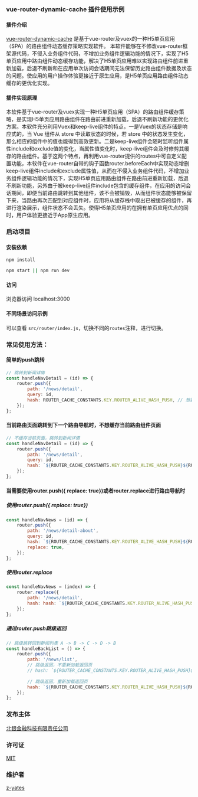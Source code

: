 ### vue-router-dynamic-cache 插件使用示例

#### 插件介绍
[vue-router-dynamic-cache](https://www.npmjs.com/package/vue-router-dynamic-cache) 
是基于vue-router及vuex的一种H5单页应用（SPA）的路由组件动态缓存策略实现软件。
本软件能够在不修改vue-router框架源代码，不侵入业务组件代码，不增加业务组件逻辑功能的情况下，实现了H5单页应用中路由组件动态缓存功能，解决了H5单页应用难以实现路由组件前进重新加载，后退不刷新和在应用单次访问会话期间无法保留历史路由组件数据及状态的问题。使应用的用户操作体验更接近于原生应用，是H5单页应用路由组件动态缓存的更优化实现。

#### 插件实现原理
本软件基于vue-router及vuex实现一种H5单页应用（SPA）的路由组件缓存策略，是实现H5单页应用路由组件在路由前进重新加载，后退不刷新功能的更优化方案。本软件充分利用Vuex和keep-live组件的特点，一是Vuex的状态存储是响应式的，当 Vue 组件从 store 中读取状态的时候，若 store 中的状态发生变化，那么相应的组件中的值也能得到高效更新。二是keep-live组件会随时监听组件属性include和exclude值的变化，当属性值变化时，keep-live组件会及时修剪其缓存的路由组件。基于这两个特点，再利用vue-router提供的routes中可自定义配置功能，本软件在vue-router自带的钩子函数router.beforeEach中实现动态增删keep-live组件include和exclude属性值，从而在不侵入业务组件代码，不增加业务组件逻辑功能的情况下，实现H5单页应用路由组件在路由前进重新加载，后退不刷新功能，另外由于被keep-live组件include包含的缓存组件，在应用的访问会话期间，即便当前路由跳转到其他组件，该不会被销毁，从而组件状态能够被保留下来，当路由再次匹配到对应组件时，应用将从缓存栈中取出已被缓存的组件，再进行渲染展示，组件状态不会丢失。使得H5单页应用的在拥有单页应用优点的同时，用户体验更接近于App原生应用。



### 启动项目

#### 安装依赖 

```bash
npm install

npm start || npm run dev
```

#### 访问
浏览器访问 localhost:3000


#### 不同场景访问示例
可以查看 `src/router/index.js`，切换不同的`routes`注释，进行切换。

### 常见使用方法：
#### 简单的push跳转
```js
// 跳转到新闻详情
const handleNavDetail = (id) => {
    router.push({
        path: '/news/detail',
        query: id,
        hash: ROUTER_CACHE_CONSTANTS.KEY.ROUTER_ALIVE_HASH_PUSH, // 想要用动态缓存，都需要配置上该值。
    });
};
```

#### 当前路由页面跳转到下一个路由导航时，不想缓存当前路由组件页面
```js
// 不缓存当前页面，跳转到新闻详情
const handleNavDetail = (id) => {
    router.push({
        path: '/news/detail',
        query: id,
        hash: `${ROUTER_CACHE_CONSTANTS.KEY.ROUTER_ALIVE_HASH_PUSH}${ROUTER_CACHE_CONSTANTS.KEY.ROUTER_ALIVE_HASH_NO_CACHE_FROM}`, // 参数代表push跳转下一个路由导航且不缓存当前面
    });
};
```


#### 当需要使用router.push({ replace: true})或者router.replace进行路由导航时

##### 使用router.push({ replace: true})
```js
const handleNavNews = (id) => {
    router.push({
        path: '/news/detail-about',
        query: id,
        hash: `${ROUTER_CACHE_CONSTANTS.KEY.ROUTER_ALIVE_HASH_PUSH}${ROUTER_CACHE_CONSTANTS.KEY.ROUTER_ALIVE_HASH_NO_CACHE_FROM}` // 参数代表使用push({ replace: true})跳转下一个路由导航
        replace: true,
    });
};
```

##### 使用router.replace
```js 
const handleNavNews = (index) => {
    router.replace({
        path: '/news/detail',
        hash: hash: `${ROUTER_CACHE_CONSTANTS.KEY.ROUTER_ALIVE_HASH_PUSH}${ROUTER_CACHE_CONSTANTS.KEY.ROUTER_ALIVE_HASH_PUSH_REPLACE}` // 参数代表使用router.replace跳转下一个路由导航
    });
};
```


##### 通过router.push跳级返回
```js
// 跳级跳转回到新闻列表 A -> B -> C -> D -> B
const handleBackList = () => {
    router.push({
        path: '/news/list',
        // 跳级返回，不重新加载返回页
        // hash: `${ROUTER_CACHE_CONSTANTS.KEY.ROUTER_ALIVE_HASH_PUSH}${ROUTER_CACHE_CONSTANTS.KEY.ROUTER_ALIVE_HASH_BACK}`,
        
        // 跳级返回，重新加载返回页
        hash: `${ROUTER_CACHE_CONSTANTS.KEY.ROUTER_ALIVE_HASH_PUSH}${ROUTER_CACHE_CONSTANTS.KEY.ROUTER_ALIVE_HASH_BACK}${ROUTER_CACHE_CONSTANTS.KEY.ROUTER_ALIVE_HASH_RELOAD_BACK}`,
    });
};

```





### 发布主体

[北银金融科技有限责任公司](https://www.bobfintech.com.cn/)

### 许可证

[MIT](https://github.com/bobfintech/vue-router-dynamic-cache/blob/master/LICENSE)

### 维护者
[z-yates](zhuangshujie@bobfintech.com.cn)